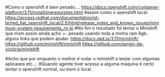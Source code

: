 #Como o openshift é bem pesado....
https://docs.openshift.com/container-platform/3.11/install/prerequisites.html
#assim como o openshift local:
https://access.redhat.com/documentation/pt-br/red_hat_openshift_local/2.5/html/release_notes_and_known_issues/minimum-system-requirements_rn-ki
#No fim o resultado foi tentar o Minishift que msm assim ainda acho +- pesado usando toda a minha ram 8gb..
alguns links que podem ajudar:
https://docs.okd.io/3.11/minishift/
https://github.com/minishift/minishift
https://github.com/sergio-da-victoria/minishift

#Acho que por enquanto o melhor é rodar o minishift e testar com algumas aplicaoes etc....
#Quando agente tiver acesso a alguma maquina é certo tentar o openshift normal, ou msm o local.


